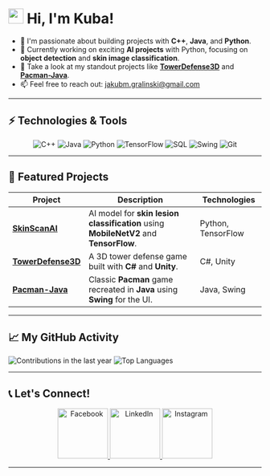 # <img src="https://raw.githubusercontent.com/MartinHeinz/MartinHeinz/master/wave.gif" width="30px" height="30px"> Hi, I'm Kuba!

- 🎯 I'm passionate about building projects with **C++**, **Java**, and **Python**.
- 🌱 Currently working on exciting **AI projects** with Python, focusing on **object detection** and **skin image classification**.
- 💼 Take a look at my standout projects like **[TowerDefense3D](https://github.com/JakubGralinski/TowerDefense3D)** and **[Pacman-Java](https://github.com/JakubGralinski/Pacman-Java)**.
- 📫 Feel free to reach out: [jakubm.gralinski@gmail.com](mailto:jakubm.gralinski@gmail.com)

---

## ⚡ Technologies & Tools

<p align="center">
    <img src="https://img.shields.io/badge/C++-00599C?style=for-the-badge&logo=c%2B%2B&logoColor=white" alt="C++">
    <img src="https://img.shields.io/badge/Java-ED8B00?style=for-the-badge&logo=java&logoColor=white" alt="Java">
    <img src="https://img.shields.io/badge/Python-FFD43B?style=for-the-badge&logo=python&logoColor=blue" alt="Python">
    <img src="https://img.shields.io/badge/TensorFlow-FF6F00?style=for-the-badge&logo=tensorflow&logoColor=white" alt="TensorFlow">
    <img src="https://img.shields.io/badge/SQL-4479A1?style=for-the-badge&logo=postgresql&logoColor=white" alt="SQL">
    <img src="https://img.shields.io/badge/Swing-007396?style=for-the-badge&logo=java&logoColor=white" alt="Swing">
    <img src="https://img.shields.io/badge/Git-F05032?style=for-the-badge&logo=git&logoColor=white" alt="Git">
</p>

---

## 🚀 Featured Projects

| Project        | Description                                                            | Technologies   |
| -------------- | ---------------------------------------------------------------------- | -------------- |
| [**SkinScanAI**](https://github.com/JakubGralinski/SkinScanAI)  | AI model for **skin lesion classification** using **MobileNetV2** and **TensorFlow**.  | Python, TensorFlow |
| [**TowerDefense3D**](https://github.com/JakubGralinski/TowerDefense3D)  | A 3D tower defense game built with **C#** and **Unity**.   | C#, Unity  |
| [**Pacman-Java**](https://github.com/JakubGralinski/Pacman-Java)  | Classic **Pacman** game recreated in **Java** using **Swing** for the UI.  | Java, Swing  |

---

## 📈 My GitHub Activity

![Contributions in the last year](https://github-readme-streak-stats.herokuapp.com?user=JakubGralinski&theme=highcontrast&hide_border=true&date_format=j%20M%5B%20Y%5D)
![Top Languages](https://github-readme-stats.vercel.app/api/top-langs/?username=JakubGralinski&layout=compact&theme=highcontrast&hide_border=true)

---

## 📞 Let's Connect!

<div align="center">
    <a href="https://www.facebook.com/your-profile-link" target="_blank">
        <img src="https://cdn.icon-icons.com/icons2/2699/PNG/512/facebook_tile_logo_icon_170166.png" width="100px" height="100px" alt="Facebook">
    </a>
    <a href="https://www.linkedin.com/in/your-link" target="_blank">
        <img src="https://cdn.icon-icons.com/icons2/2699/PNG/512/linkedin_tile_logo_icon_169242.png" width="100px" height="100px" alt="LinkedIn">
    </a>
    <a href="https://www.instagram.com/your-profile-link" target="_blank">
        <img src="https://cdn.icon-icons.com/icons2/1753/PNG/512/iconfinder-social-media-applications-3instagram-4102579_113804.png" width="100px" height="100px" alt="Instagram">
    </a>
</div>

---
